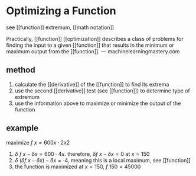 # Optimizing a Function

see [[function]] extremum, [[math notation]]

Practically, [[function]] [[optimization]] describes a class of problems for finding the input to a given [[function]] that results in the minimum or maximum output from the [[function]]. &mdash; machinelearningmastery.com

## method

1. calculate the [[derivative]] of the [[function]] to find its extrema
2. use the second [[derivative]] test (see [[function]]) to determine type of extremum
3. use the information above to maximize or minimize the output of the function

## example

maximize $f\ x = 600x \cdot 2x2$

1. $\delta\ f\ x - \delta x = 600 \cdot 4x$. therefore, $\delta f\ x - \delta x = 0$ at $x = 150$
2. $\delta\ (\delta f\ x - \delta x) - \delta x = \cdot 4$, meaning this is a local maximum, see [[function]]
3. the function is maximized at $x = 150$, $f\ 150 = 45000$
